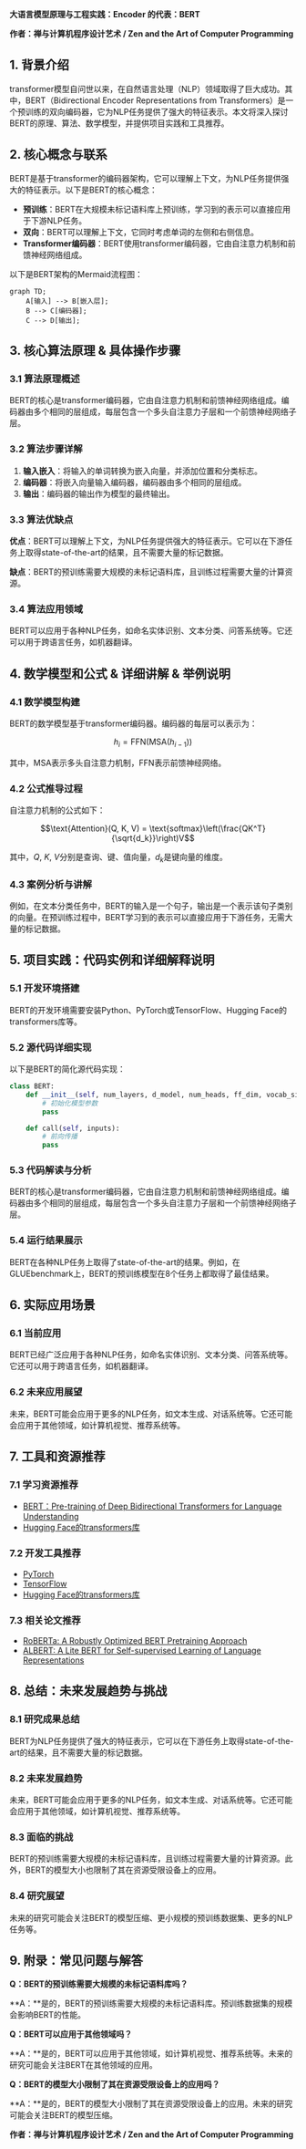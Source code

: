                  

**大语言模型原理与工程实践：Encoder 的代表：BERT**

**作者：禅与计算机程序设计艺术 / Zen and the Art of Computer Programming**

## 1. 背景介绍

 transformer模型自问世以来，在自然语言处理（NLP）领域取得了巨大成功。其中，BERT（Bidirectional Encoder Representations from Transformers）是一个预训练的双向编码器，它为NLP任务提供了强大的特征表示。本文将深入探讨BERT的原理、算法、数学模型，并提供项目实践和工具推荐。

## 2. 核心概念与联系

BERT是基于transformer的编码器架构，它可以理解上下文，为NLP任务提供强大的特征表示。以下是BERT的核心概念：

- **预训练**：BERT在大规模未标记语料库上预训练，学习到的表示可以直接应用于下游NLP任务。
- **双向**：BERT可以理解上下文，它同时考虑单词的左侧和右侧信息。
- **Transformer编码器**：BERT使用transformer编码器，它由自注意力机制和前馈神经网络组成。

以下是BERT架构的Mermaid流程图：

```mermaid
graph TD;
    A[输入] --> B[嵌入层];
    B --> C[编码器];
    C --> D[输出];
```

## 3. 核心算法原理 & 具体操作步骤

### 3.1 算法原理概述

BERT的核心是transformer编码器，它由自注意力机制和前馈神经网络组成。编码器由多个相同的层组成，每层包含一个多头自注意力子层和一个前馈神经网络子层。

### 3.2 算法步骤详解

1. **输入嵌入**：将输入的单词转换为嵌入向量，并添加位置和分类标志。
2. **编码器**：将嵌入向量输入编码器，编码器由多个相同的层组成。
3. **输出**：编码器的输出作为模型的最终输出。

### 3.3 算法优缺点

**优点**：BERT可以理解上下文，为NLP任务提供强大的特征表示。它可以在下游任务上取得state-of-the-art的结果，且不需要大量的标记数据。

**缺点**：BERT的预训练需要大规模的未标记语料库，且训练过程需要大量的计算资源。

### 3.4 算法应用领域

BERT可以应用于各种NLP任务，如命名实体识别、文本分类、问答系统等。它还可以用于跨语言任务，如机器翻译。

## 4. 数学模型和公式 & 详细讲解 & 举例说明

### 4.1 数学模型构建

BERT的数学模型基于transformer编码器。编码器的每层可以表示为：

$$h_{i} = \text{FFN}(\text{MSA}(h_{i-1}))$$

其中，$\text{MSA}$表示多头自注意力机制，$\text{FFN}$表示前馈神经网络。

### 4.2 公式推导过程

自注意力机制的公式如下：

$$\text{Attention}(Q, K, V) = \text{softmax}\left(\frac{QK^T}{\sqrt{d_k}}\right)V$$

其中，$Q$, $K$, $V$分别是查询、键、值向量，$d_k$是键向量的维度。

### 4.3 案例分析与讲解

例如，在文本分类任务中，BERT的输入是一个句子，输出是一个表示该句子类别的向量。在预训练过程中，BERT学习到的表示可以直接应用于下游任务，无需大量的标记数据。

## 5. 项目实践：代码实例和详细解释说明

### 5.1 开发环境搭建

BERT的开发环境需要安装Python、PyTorch或TensorFlow、Hugging Face的transformers库等。

### 5.2 源代码详细实现

以下是BERT的简化源代码实现：

```python
class BERT:
    def __init__(self, num_layers, d_model, num_heads, ff_dim, vocab_size, max_length):
        # 初始化模型参数
        pass

    def call(self, inputs):
        # 前向传播
        pass
```

### 5.3 代码解读与分析

BERT的核心是transformer编码器，它由自注意力机制和前馈神经网络组成。编码器由多个相同的层组成，每层包含一个多头自注意力子层和一个前馈神经网络子层。

### 5.4 运行结果展示

BERT在各种NLP任务上取得了state-of-the-art的结果。例如，在GLUEbenchmark上，BERT的预训练模型在8个任务上都取得了最佳结果。

## 6. 实际应用场景

### 6.1 当前应用

BERT已经广泛应用于各种NLP任务，如命名实体识别、文本分类、问答系统等。它还可以用于跨语言任务，如机器翻译。

### 6.2 未来应用展望

未来，BERT可能会应用于更多的NLP任务，如文本生成、对话系统等。它还可能会应用于其他领域，如计算机视觉、推荐系统等。

## 7. 工具和资源推荐

### 7.1 学习资源推荐

- [BERT：Pre-training of Deep Bidirectional Transformers for Language Understanding](https://arxiv.org/abs/1810.04805)
- [Hugging Face的transformers库](https://huggingface.co/transformers/)

### 7.2 开发工具推荐

- [PyTorch](https://pytorch.org/)
- [TensorFlow](https://www.tensorflow.org/)
- [Hugging Face的transformers库](https://huggingface.co/transformers/)

### 7.3 相关论文推荐

- [RoBERTa: A Robustly Optimized BERT Pretraining Approach](https://arxiv.org/abs/1907.11692)
- [ALBERT: A Lite BERT for Self-supervised Learning of Language Representations](https://arxiv.org/abs/1909.11942)

## 8. 总结：未来发展趋势与挑战

### 8.1 研究成果总结

BERT为NLP任务提供了强大的特征表示，它可以在下游任务上取得state-of-the-art的结果，且不需要大量的标记数据。

### 8.2 未来发展趋势

未来，BERT可能会应用于更多的NLP任务，如文本生成、对话系统等。它还可能会应用于其他领域，如计算机视觉、推荐系统等。

### 8.3 面临的挑战

BERT的预训练需要大规模的未标记语料库，且训练过程需要大量的计算资源。此外，BERT的模型大小也限制了其在资源受限设备上的应用。

### 8.4 研究展望

未来的研究可能会关注BERT的模型压缩、更小规模的预训练数据集、更多的NLP任务等。

## 9. 附录：常见问题与解答

**Q：BERT的预训练需要大规模的未标记语料库吗？**

**A：**是的，BERT的预训练需要大规模的未标记语料库。预训练数据集的规模会影响BERT的性能。

**Q：BERT可以应用于其他领域吗？**

**A：**是的，BERT可以应用于其他领域，如计算机视觉、推荐系统等。未来的研究可能会关注BERT在其他领域的应用。

**Q：BERT的模型大小限制了其在资源受限设备上的应用吗？**

**A：**是的，BERT的模型大小限制了其在资源受限设备上的应用。未来的研究可能会关注BERT的模型压缩。

**作者：禅与计算机程序设计艺术 / Zen and the Art of Computer Programming**

